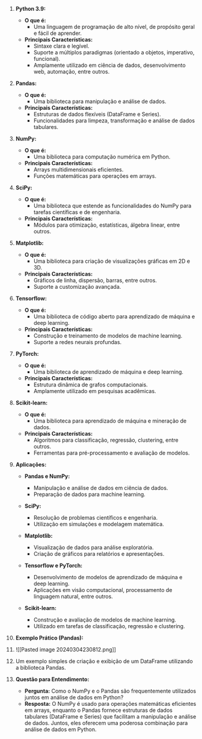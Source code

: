 1. **Python 3.9:**
    
    - **O que é:**
        - Uma linguagem de programação de alto nível, de propósito geral e fácil de aprender.
    - **Principais Características:**
        - Sintaxe clara e legível.
        - Suporte a múltiplos paradigmas (orientado a objetos, imperativo, funcional).
        - Amplamente utilizado em ciência de dados, desenvolvimento web, automação, entre outros.
2. **Pandas:**
    
    - **O que é:**
        - Uma biblioteca para manipulação e análise de dados.
    - **Principais Características:**
        - Estruturas de dados flexíveis (DataFrame e Series).
        - Funcionalidades para limpeza, transformação e análise de dados tabulares.
3. **NumPy:**
    
    - **O que é:**
        - Uma biblioteca para computação numérica em Python.
    - **Principais Características:**
        - Arrays multidimensionais eficientes.
        - Funções matemáticas para operações em arrays.
4. **SciPy:**
    
    - **O que é:**
        - Uma biblioteca que estende as funcionalidades do NumPy para tarefas científicas e de engenharia.
    - **Principais Características:**
        - Módulos para otimização, estatísticas, álgebra linear, entre outros.
5. **Matplotlib:**
    
    - **O que é:**
        - Uma biblioteca para criação de visualizações gráficas em 2D e 3D.
    - **Principais Características:**
        - Gráficos de linha, dispersão, barras, entre outros.
        - Suporte a customização avançada.
6. **Tensorflow:**
    
    - **O que é:**
        - Uma biblioteca de código aberto para aprendizado de máquina e deep learning.
    - **Principais Características:**
        - Construção e treinamento de modelos de machine learning.
        - Suporte a redes neurais profundas.
7. **PyTorch:**
    
    - **O que é:**
        - Uma biblioteca de aprendizado de máquina e deep learning.
    - **Principais Características:**
        - Estrutura dinâmica de grafos computacionais.
        - Amplamente utilizado em pesquisas acadêmicas.
8. **Scikit-learn:**
    
    - **O que é:**
        - Uma biblioteca para aprendizado de máquina e mineração de dados.
    - **Principais Características:**
        - Algoritmos para classificação, regressão, clustering, entre outros.
        - Ferramentas para pré-processamento e avaliação de modelos.
9. **Aplicações:**
    
    - **Pandas e NumPy:**
        
        - Manipulação e análise de dados em ciência de dados.
        - Preparação de dados para machine learning.
    - **SciPy:**
        
        - Resolução de problemas científicos e engenharia.
        - Utilização em simulações e modelagem matemática.
    - **Matplotlib:**
        
        - Visualização de dados para análise exploratória.
        - Criação de gráficos para relatórios e apresentações.
    - **Tensorflow e PyTorch:**
        
        - Desenvolvimento de modelos de aprendizado de máquina e deep learning.
        - Aplicações em visão computacional, processamento de linguagem natural, entre outros.
    - **Scikit-learn:**
        
        - Construção e avaliação de modelos de machine learning.
        - Utilizado em tarefas de classificação, regressão e clustering.
10. **Exemplo Prático (Pandas):**
11. ![[Pasted image 20240304230812.png]]
12. Um exemplo simples de criação e exibição de um DataFrame utilizando a biblioteca Pandas.
2. **Questão para Entendimento:**
    
    - **Pergunta:** Como o NumPy e o Pandas são frequentemente utilizados juntos em análise de dados em Python?
    - **Resposta:** O NumPy é usado para operações matemáticas eficientes em arrays, enquanto o Pandas fornece estruturas de dados tabulares (DataFrame e Series) que facilitam a manipulação e análise de dados. Juntos, eles oferecem uma poderosa combinação para análise de dados em Python.